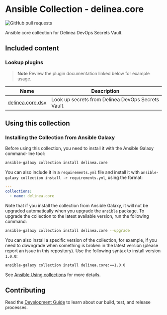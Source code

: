# Ansible Collection - delinea.core

![GitHub pull requests](https://img.shields.io/github/issues-pr-raw/delineaxpm/ansible-core-collection?style=for-the-badge)

Ansible core collection for Delinea DevOps Secrets Vault.

## Included content

### Lookup plugins

> **Note**
> Review the plugin documentation linked below for example usage.

| Name                                                                                                      | Description                                        |
| --------------------------------------------------------------------------------------------------------- | -------------------------------------------------- |
| [delinea.core.dsv](https://docs.ansible.com/ansible/latest/collections/community/general/dsv_lookup.html) | Look up secrets from Delinea DevOps Secrets Vault. |

## Using this collection

### Installing the Collection from Ansible Galaxy

Before using this collection, you need to install it with the Ansible Galaxy command-line tool:

```bash
ansible-galaxy collection install delinea.core
```

You can also include it in a `requirements.yml` file and install it with
`ansible-galaxy collection install -r requirements.yml`, using the format:

```yaml
---
collections:
  - name: delinea.core
```

Note that if you install the collection from Ansible Galaxy, it will not be upgraded
automatically when you upgrade the `ansible` package. To upgrade the collection to
the latest available version, run the following command:

```bash
ansible-galaxy collection install delinea.core --upgrade
```

You can also install a specific version of the collection, for example, if you need
to downgrade when something is broken in the latest version (please report an issue
in this repository). Use the following syntax to install version `1.0.0`:

```bash
ansible-galaxy collection install delinea.core:==1.0.0
```

See [Ansible Using collections](https://docs.ansible.com/ansible/devel/user_guide/collections_using.html) for more details.

## Contributing

Read the [Development Guide][developer.md] to learn about our build, test, and release processes.

[developer.md]: https://github.com/DelineaXPM/ansible-core-collection/blob/main/DEVELOPER.md
